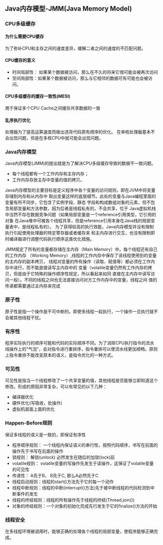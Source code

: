## Java内存模型-JMM(Java Memory Model)
### CPU多级缓存
#### 为什么需要CPU缓存
为了弥补CPU和主存之间的速度差异，缓解二者之间的速度的不匹配问题。

#### CPU缓存的意义
* 时间局部性： 如果某个数据被访问，那么在不久的将来它很可能会被再次访问
* 空间局部性：如果某个数据被访问，那么与它相邻的数据可有可能也会被访问。
 
#### CPU多级缓存的缓存一致性(MESI)
用于保证多个CPU Cache之间缓存共享数据的一致

#### 乱序执行优化
处理器为了提高运算速度而做出违背代码原有顺序的优化。
在单核处理器基本不会出现问题，但是在多核CPU中就可能会出现问题。

### Java内存模型
Java内存模型(JMM)的提出就是为了解决CPU多级缓存导致的数据不一致问题。
* 每个线程都有一个工作内存和主存内存；
* 工作内存存放主存中变量的值的拷贝。

Java内存模型的主要目标是定义程序中各个变量的访问规则，即在JVM中将变量存储到内存和从内存中
取出变量这样的底层细节。此处的变量与Java编程里面的变量有所不同步，它包含了实例字段、静态
字段和构成数组对象的元素，但不包含局部变量和方法参数，因为后者是线程私有的，不会共享，位于
Java虚拟机栈中当然不存在数据竞争问题（如果局部变量是一个reference引用类型，它引用的对象
在Java堆中可被各个线程共享，但是reference引用本身在Java栈的局部变量表中，是线程私有的）。
为了获得较高的执行效能，Java内存模型并没有限制执行引起使用处理器的特定寄存器或者缓存来
和主内存进行交互，也没有限制即时编译器进行调整代码执行顺序这类优化措施。

JMM规定了所有的变量都存储在主内存（Main Memory）中。每个线程还有自己的工作内存
（Working Memory）,线程的工作内存中保存了该线程使用到的变量的主内存的副本拷贝，
线程对变量的所有操作（读取、赋值等）都必须在工作内存中进行，而不能直接读写主内存中的
变量（volatile变量仍然有工作内存的拷贝，但是由于它特殊的操作顺序性规定，所以看起来如同
直接在主内存中读写访问一般）。不同的线程之间也无法直接访问对方工作内存中的变量，线程之间
值的传递都需要通过主内存来完成

### 原子性
原子性是指一个操作是不可中断的。即使多线程一起执行，一个操作一旦执行就不会被其他线程干扰。

### 有序性
程序实际执行的顺序可能和代码的实际顺序不同。为了消除CPU执行指令的流水线操作上的"气泡"，会对指令进行重排序，指令重排可以使流水线更加顺畅。原则上指令重排不能改变原本的语义，是指令优化的一种方式。

### 可见性
可见性是指当一个线程修改了一个共享变量的值，其他线程是否能够立即知道这个修改。形成的原因非常复杂，可以有常见的以下几种：
* 编译器优化
* 硬件优化(写吸收，批操作)
* 虚拟机层面上面的优化

### Happen-Before规则
保证多线程的语义是一致的，即保证有序性
* 程序顺序规则： 一个线程内保证语义的串行性，按照代码顺序，书写在前面的操作先于书写在后面的操作
* 锁规则： 解锁(unlock) 必然发生在随后的加锁(lock)前
* volatile规则： volatile变量的写操作先发生于读操作，这保证了volatile变量的可见性
* 传递性： A先于B， B先于C, 那么A必然先于C
* 线程启动规则：线程的start()方法先于它的每一个动作
* 线程中断规则：线程的中断(interrupt()方法)先于被中断线程的代码检测到中断事件的发生
* 线程的终结规则：线程的所有操作先于线程的终结(Thread.join())
* 对象的终结规则：一个对象的初始化完成先行发生于它的finalize()方法的开始

### 线程安全
在多线程环境被调用时，能够正确的处理各个线程的局部变量，使程序能够正确完成。
